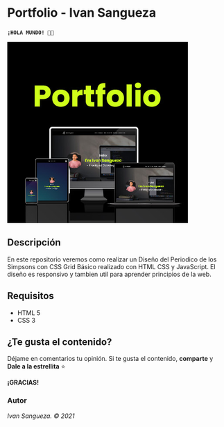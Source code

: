 # Portfolio - Ivan Sangueza

**`¡HOLA MUNDO! 👋🏼`**
             

![Portafolio - Cover](https://github.com/ivansanguezax/Portfolio-Green/blob/b0101ecb1e5be259290cbd15d678f5d897e5b155/Assets/jpg/Portafolio-cover.jpg "Portfolio-Cover ")

## Descripción

En este repositorio veremos como realizar un Diseño del Periodico de los Simpsons con CSS Grid Básico realizado con HTML CSS y JavaScript. El diseño es responsivo y tambien util para aprender principios de la web.

## Requisitos
* HTML 5
* CSS 3

## ¿Te gusta el contenido?

Déjame en comentarios tu opinión. 
Si te gusta el contenido, **comparte** y **Dale a la estrellita** ⭐️

**¡GRACIAS!**
### Autor
*Ivan Sangueza. © 2021*